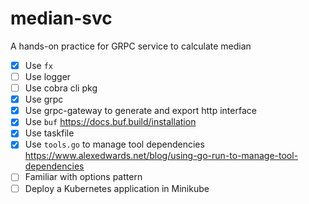 # median-svc

A hands-on practice for GRPC service to calculate median

- [x]  Use `fx`
- [ ]  Use logger
- [ ]  Use cobra cli pkg
- [x]  Use grpc
- [x]  Use grpc-gateway to generate and export http interface
- [x]  Use `buf` <https://docs.buf.build/installation>
- [x]  Use taskfile
- [x]  Use `tools.go` to manage tool dependencies <https://www.alexedwards.net/blog/using-go-run-to-manage-tool-dependencies>
- [ ]  Familiar with options pattern
- [ ]  Deploy a Kubernetes application in Minikube
